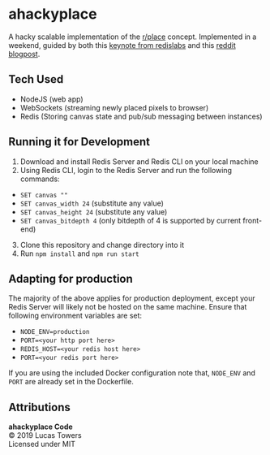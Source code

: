 # ahackyplace
A hacky scalable implementation of the [r/place](https://en.wikipedia.org/wiki/Place_%28Reddit%29) concept. Implemented in a weekend, guided by both this [keynote from redislabs](https://www.youtube.com/watch?v=3-Xqghoki70) and this [reddit blogpost](https://redditblog.com/2017/04/13/how-we-built-rplace/).

## Tech Used
- NodeJS (web app)
- WebSockets (streaming newly placed pixels to browser)
- Redis (Storing canvas state and pub/sub messaging between instances)

## Running it for Development 
1. Download  and install Redis Server and Redis CLI on your local machine
2. Using Redis CLI, login to the Redis Server and run the following commands:
 - `SET canvas ""`
 - `SET canvas_width 24` (substitute any value)
 - `SET canvas_height 24` (substitute any value)
 - `SET canvas_bitdepth 4` (only bitdepth of 4 is supported by current front-end)
3. Clone this repository and change directory into it
4. Run `npm install` and `npm run start`

## Adapting for production
The majority of the above applies for production deployment, except your Redis Server will likely not be hosted on the same machine. Ensure that following environment variables are set:
- `NODE_ENV=production`
- `PORT=<your http port here>`
- `REDIS_HOST=<your redis host here>`
- `PORT=<your redis port here>`

If you are using the included Docker configuration note that, `NODE_ENV` and `PORT` are already set in the Dockerfile.

## Attributions
**ahackyplace Code**  
© 2019 Lucas Towers  
Licensed under MIT
